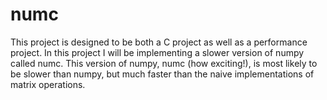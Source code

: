 # numc

This project is designed to be both a C project as well as a performance project. In this project I will be implementing a slower version of numpy called numc. This version of numpy, numc (how exciting!), is most likely to be slower than numpy, but much faster than the naive implementations of matrix operations. 
